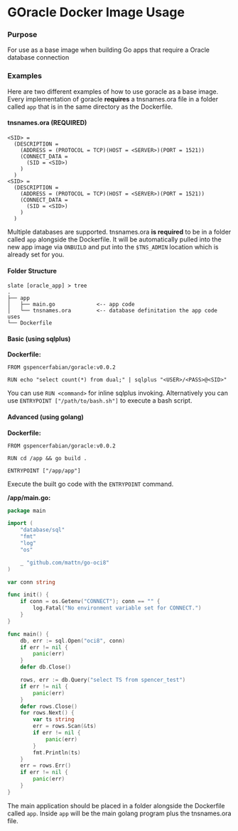 # GOracle Docker Image Usage


### Purpose
For use as a base image when building Go apps that require a Oracle database connection


### Examples
Here are two different examples of how to use goracle as a base image. Every implementation of goracle **requires** a tnsnames.ora file in a folder called `app` that is in the same directory as the Dockerfile.


#### tnsnames.ora (REQUIRED)
```
<SID> =
  (DESCRIPTION =
    (ADDRESS = (PROTOCOL = TCP)(HOST = <SERVER>)(PORT = 1521))
    (CONNECT_DATA =
      (SID = <SID>)
    )
  )
<SID> =
  (DESCRIPTION =
    (ADDRESS = (PROTOCOL = TCP)(HOST = <SERVER>)(PORT = 1521))
    (CONNECT_DATA =
      (SID = <SID>)
    )
  )
```
Multiple databases are supported. tnsnames.ora **is required** to be in a folder called `app` alongside the Dockerfile. It will be automatically pulled into the new app image via `ONBUILD` and put into the `$TNS_ADMIN` location which is already set for you.


#### Folder Structure
```
slate [oracle_app] ≻ tree
.
├── app
│   ├── main.go             <-- app code
│   └── tnsnames.ora        <-- database definitation the app code uses
└── Dockerfile
```


#### Basic (using sqlplus)
**Dockerfile:**
```docker
FROM gspencerfabian/goracle:v0.0.2

RUN echo "select count(*) from dual;" | sqlplus "<USER>/<PASS>@<SID>"
```
You can use `RUN <command>` for inline sqlplus invoking. Alternatively you can use `ENTRYPOINT ["/path/to/bash.sh"]` to execute a bash script.


#### Advanced (using golang)
**Dockerfile:**
```docker
FROM gspencerfabian/goracle:v0.0.2

RUN cd /app && go build .

ENTRYPOINT ["/app/app"]
```
Execute the built go code with the `ENTRYPOINT` command.


**/app/main.go:**
```go
package main

import (
	"database/sql"
	"fmt"
	"log"
	"os"

	_ "github.com/mattn/go-oci8"
)

var conn string

func init() {
	if conn = os.Getenv("CONNECT"); conn == "" {
		log.Fatal("No environment variable set for CONNECT.")
	}
}

func main() {
	db, err := sql.Open("oci8", conn)
	if err != nil {
		panic(err)
	}
	defer db.Close()

	rows, err := db.Query("select TS from spencer_test")
	if err != nil {
		panic(err)
	}
	defer rows.Close()
	for rows.Next() {
		var ts string
		err = rows.Scan(&ts)
		if err != nil {
			panic(err)
		}
		fmt.Println(ts)
	}
	err = rows.Err()
	if err != nil {
		panic(err)
	}
}
```
The main application should be placed in a folder alongside the Dockerfile called `app`. Inside `app` will be the main golang program plus the tnsnames.ora file.
